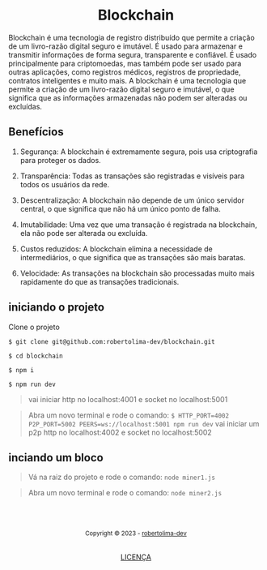 <h1 align="center">
<br>Blockchain
</h1>


Blockchain é uma tecnologia de registro distribuído que permite a criação de um livro-razão digital seguro e imutável. É usado para armazenar e transmitir informações de forma segura, transparente e confiável. É usado principalmente para criptomoedas, mas também pode ser usado para outras aplicações, como registros médicos, registros de propriedade, contratos inteligentes e muito mais. A blockchain é uma tecnologia que permite a criação de um livro-razão digital seguro e imutável, o que significa que as informações armazenadas não podem ser alteradas ou excluídas.

## Benefícios

1. Segurança: A blockchain é extremamente segura, pois usa criptografia para proteger os dados.

2. Transparência: Todas as transações são registradas e visíveis para todos os usuários da rede.

3. Descentralização: A blockchain não depende de um único servidor central, o que significa que não há um único ponto de falha.

4. Imutabilidade: Uma vez que uma transação é registrada na blockchain, ela não pode ser alterada ou excluída.

5. Custos reduzidos: A blockchain elimina a necessidade de intermediários, o que significa que as transações são mais baratas.

6. Velocidade: As transações na blockchain são processadas muito mais rapidamente do que as transações tradicionais.

## iniciando o projeto

Clone o projeto

`$ git clone git@github.com:robertolima-dev/blockchain.git`

`$ cd blockchain`

`$ npm i`

`$ npm run dev` 
> vai iniciar http no localhost:4001 e socket no localhost:5001

> Abra um novo terminal e rode o comando:
`$ HTTP_PORT=4002 P2P_PORT=5002 PEERS=ws://localhost:5001 npm run dev` 
> vai iniciar um p2p http no localhost:4002 e socket no localhost:5002

## inciando um bloco

> Vá na raiz do projeto e rode o comando:
`node miner1.js`

> Abra um novo terminal e rode o comando:
`node miner2.js`

<div align="center">
  <br/>
  <br/>
  <br/>
    <div>
      <sub>Copyright © 2023 - <a href="https://github.com/robertolima-dev">robertolima-dev</sub></a>
    </div>
    <br/>
    <p> 
      <a href="https://github.com/robertolima-dev/licenca/blob/main/LICENSE.md">LICENÇA</a>
    </p>
</div>